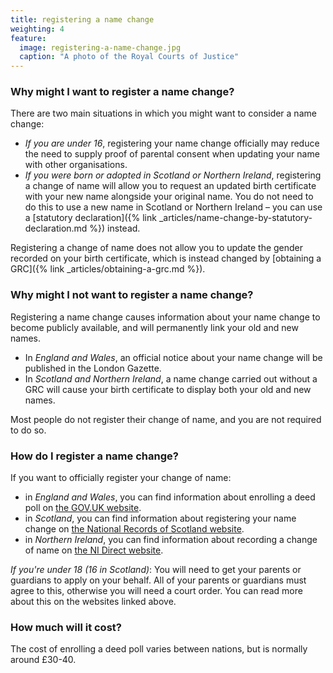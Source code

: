 ```yaml
---
title: registering a name change
weighting: 4
feature:
  image: registering-a-name-change.jpg
  caption: "A photo of the Royal Courts of Justice"
---
```


### Why might I want to register a name change?
There are two main situations in which you might want to consider a name change:
- *If you are under 16*, registering your name change officially may reduce the need to supply proof of parental consent when updating your name with other organisations.
- *If you were born or adopted in Scotland or Northern Ireland*, registering a change of name will allow you to request an updated birth certificate with your new name alongside your original name. You do not need to do this to use a new name in Scotland or Northern Ireland – you can use a [statutory declaration]({% link _articles/name-change-by-statutory-declaration.md %}) instead.

Registering a change of name does not allow you to update the gender recorded on your birth certificate, which is instead changed by [obtaining a GRC]({% link _articles/obtaining-a-grc.md %}).

### Why might I not want to register a name change?

Registering a name change causes information about your name change to become publicly available, and will permanently link your old and new names.
- In *England and Wales*, an official notice about your name change will be published in the London Gazette.
- In *Scotland and Northern Ireland*, a name change carried out without a GRC will cause your birth certificate to display both your old and new names.

Most people do not register their change of name, and you are not required to do so.

### How do I register a name change?

If you want to officially register your change of name:

- in *England and Wales*, you can find information about enrolling a deed poll on [the GOV.UK website](https://www.gov.uk/change-name-deed-poll/enrol-a-deed-poll-with-the-courts).
- in *Scotland*, you can find information about registering your name change on [the National Records of Scotland website](https://www.nrscotland.gov.uk/registration/recording-change-of-forename-and-surname-in-scotland).
- in *Northern Ireland*, you can find information about recording a change of name on [the NI Direct website](https://www.nidirect.gov.uk/articles/recording-change-name).

*If you're under 18 (16 in Scotland)*: You will need to get your parents or guardians to apply on your behalf. All of your parents or guardians must agree to this, otherwise you will need a court order. You can read more about this on the websites linked above.

### How much will it cost?

The cost of enrolling a deed poll varies between nations, but is normally around £30-40.
